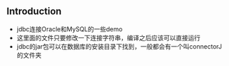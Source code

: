 ## Introduction
- jdbc连接Oracle和MySQL的一些demo
- 这里面的文件只要修改一下连接字符串，编译之后应该可以直接运行
- jdbc的jar包可以在数据库的安装目录下找到，一般都会有一个叫connectorJ的文件夹
